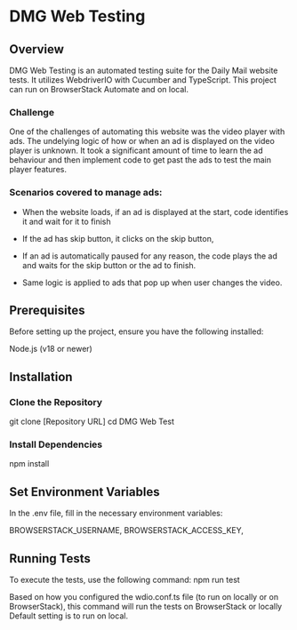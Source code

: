 # DMG Web Testing

## Overview

DMG Web Testing is an automated testing suite for the Daily Mail website tests. It utilizes WebdriverIO with Cucumber and TypeScript. This project can run on BrowserStack Automate and on local.


### Challenge

One of the challenges of automating this website was the video player with ads. The undelying logic of how or when an ad is displayed on the video player is unknown. It took a significant amount of time to learn the ad behaviour and then implement code to get past the ads to test the main player features.

### Scenarios covered to manage ads:

* When the website loads, if an ad is displayed at the start, code identifies it and wait for it to finish

* If the ad has skip button, it clicks on the skip button,

* If an ad is automatically paused for any reason, the code plays the ad and waits for the skip button or the ad to finish.

* Same logic is applied to ads that pop up when user changes the video.

## Prerequisites
Before setting up the project, ensure you have the following installed:

Node.js (v18 or newer)

## Installation

### Clone the Repository

git clone [Repository URL]
cd DMG Web Test 

### Install Dependencies

npm install

## Set Environment Variables

In the .env file, fill in the necessary environment variables:

BROWSERSTACK_USERNAME,
BROWSERSTACK_ACCESS_KEY,


## Running Tests

To execute the tests, use the following command:
npm run test

Based on how you configured the wdio.conf.ts file (to run on locally or on BrowserStack), this command will run the tests on BrowserStack or locally
Default setting is to run on local.
